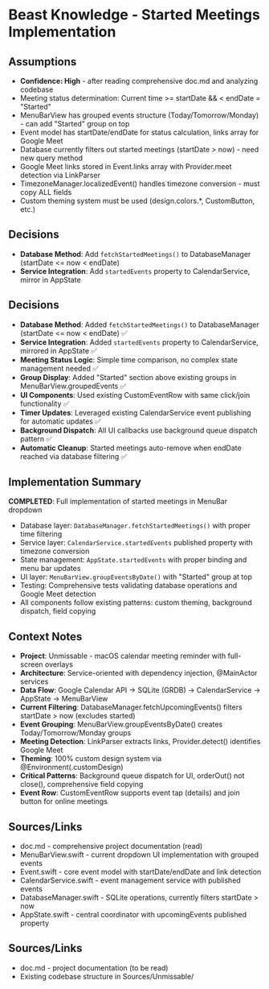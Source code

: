 # Beast Knowledge - Started Meetings Implementation

## Assumptions

- **Confidence: High** - after reading comprehensive doc.md and analyzing codebase
- Meeting status determination: Current time >= startDate && < endDate = "Started"
- MenuBarView has grouped events structure (Today/Tomorrow/Monday) - can add "Started" group on top
- Event model has startDate/endDate for status calculation, links array for Google Meet
- Database currently filters out started meetings (startDate > now) - need new query method
- Google Meet links stored in Event.links array with Provider.meet detection via LinkParser
- TimezoneManager.localizedEvent() handles timezone conversion - must copy ALL fields
- Custom theming system must be used (design.colors.*, CustomButton, etc.)

## Decisions

- **Database Method**: Add `fetchStartedMeetings()` to DatabaseManager (startDate <= now < endDate)
- **Service Integration**: Add `startedEvents` property to CalendarService, mirror in AppState
## Decisions

- **Database Method**: Added `fetchStartedMeetings()` to DatabaseManager (startDate <= now < endDate) ✅
- **Service Integration**: Added `startedEvents` property to CalendarService, mirrored in AppState ✅
- **Meeting Status Logic**: Simple time comparison, no complex state management needed ✅
- **Group Display**: Added "Started" section above existing groups in MenuBarView.groupedEvents ✅
- **UI Components**: Used existing CustomEventRow with same click/join functionality ✅
- **Timer Updates**: Leveraged existing CalendarService event publishing for automatic updates ✅
- **Background Dispatch**: All UI callbacks use background queue dispatch pattern ✅
- **Automatic Cleanup**: Started meetings auto-remove when endDate reached via database filtering ✅

## Implementation Summary

**COMPLETED**: Full implementation of started meetings in MenuBar dropdown
- Database layer: `DatabaseManager.fetchStartedMeetings()` with proper time filtering
- Service layer: `CalendarService.startedEvents` published property with timezone conversion
- State management: `AppState.startedEvents` with proper binding and menu bar updates
- UI layer: `MenuBarView.groupEventsByDate()` with "Started" group at top
- Testing: Comprehensive tests validating database operations and Google Meet detection
- All components follow existing patterns: custom theming, background dispatch, field copying

## Context Notes

- **Project**: Unmissable - macOS calendar meeting reminder with full-screen overlays
- **Architecture**: Service-oriented with dependency injection, @MainActor services
- **Data Flow**: Google Calendar API → SQLite (GRDB) → CalendarService → AppState → MenuBarView
- **Current Filtering**: DatabaseManager.fetchUpcomingEvents() filters startDate > now (excludes started)
- **Event Grouping**: MenuBarView.groupEventsByDate() creates Today/Tomorrow/Monday groups
- **Meeting Detection**: LinkParser extracts links, Provider.detect() identifies Google Meet
- **Theming**: 100% custom design system via @Environment(\.customDesign)
- **Critical Patterns**: Background queue dispatch for UI, orderOut() not close(), comprehensive field copying
- **Event Row**: CustomEventRow supports event tap (details) and join button for online meetings

## Sources/Links

- doc.md - comprehensive project documentation (read)
- MenuBarView.swift - current dropdown UI implementation with grouped events
- Event.swift - core event model with startDate/endDate and link detection
- CalendarService.swift - event management service with published events
- DatabaseManager.swift - SQLite operations, currently filters startDate > now
- AppState.swift - central coordinator with upcomingEvents published property

## Sources/Links
- doc.md - project documentation (to be read)
- Existing codebase structure in Sources/Unmissable/

